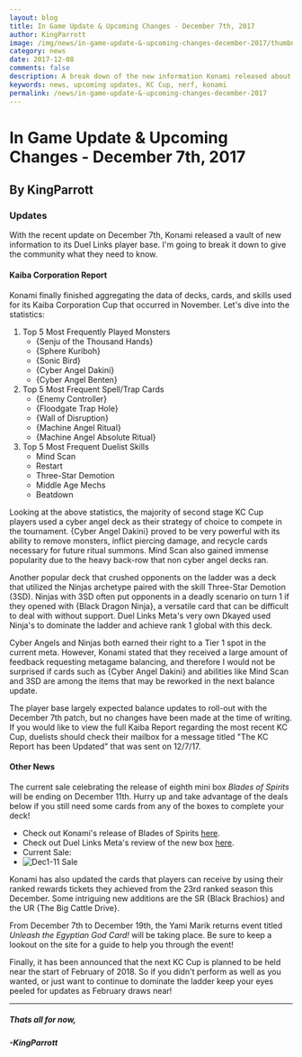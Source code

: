 ```yaml
---
layout: blog
title: In Game Update & Upcoming Changes - December 7th, 2017
author: KingParrott
image: /img/news/in-game-update-&-upcoming-changes-december-2017/thumbnail.png
category: news
date: 2017-12-08
comments: false
description: A break down of the new information Konami released about KC Cup and Upcoming Updates.
keywords: news, upcoming updates, KC Cup, nerf, konami
permalink: /news/in-game-update-&-upcoming-changes-december-2017
---
```


# In Game Update & Upcoming Changes - December 7th, 2017
## By KingParrott

### Updates
With the recent update on December 7th, Konami released a vault of new information to its Duel Links player base. I'm going to break it down to give the community what they need to know.

#### Kaiba Corporation Report
Konami finally finished aggregating the data of decks, cards, and skills used for its Kaiba Corporation Cup that occurred in November. Let's dive into the statistics:

1. Top 5 Most Frequently Played Monsters
	* {Senju of the Thousand Hands}
	* {Sphere Kuriboh}
	* {Sonic Bird}
	* {Cyber Angel Dakini}
	* {Cyber Angel Benten}
2.  Top 5 Most Frequent Spell/Trap Cards
	* {Enemy Controller}
	* {Floodgate Trap Hole}
	* {Wall of Disruption}
	* {Machine Angel Ritual}
	* {Machine Angel Absolute Ritual}
3.  Top 5 Most Frequent Duelist Skills
	* Mind Scan
	* Restart
	* Three-Star Demotion
	* Middle Age Mechs
	* Beatdown

Looking at the above statistics, the majority of second stage KC Cup players used a cyber angel deck as their strategy of choice to compete in the tournament. {Cyber Angel Dakini} proved to be very powerful with its ability to remove monsters, inflict piercing damage, and recycle cards necessary for future ritual summons.  Mind Scan also gained immense popularity due to the heavy back-row that non cyber angel decks ran. 

Another popular deck that crushed opponents on the ladder was a deck that utilized the Ninjas archetype paired with the skill Three-Star Demotion (3SD). Ninjas with 3SD often put opponents in a deadly scenario on turn 1 if they opened with {Black Dragon Ninja}, a versatile card that can be difficult to deal with without support. Duel Links Meta's very own Dkayed used Ninja's to dominate the ladder and achieve rank 1 global with this deck.

Cyber Angels and Ninjas both earned their right to a Tier 1 spot in the current meta. However, Konami stated that they received a large amount of feedback requesting metagame balancing, and therefore I would not be surprised if cards such as {Cyber Angel Dakini} and abilities like Mind Scan and 3SD are among the items that may be reworked in the next balance update. 

The player base largely expected balance updates to roll-out with the December 7th patch, but no changes have been made at the time of writing. If you would like to view the full Kaiba Report regarding the most recent KC Cup, duelists should check their mailbox for a message titled "The KC Report has been Updated" that was sent on 12/7/17.

#### Other News
The current sale celebrating the release of eighth mini box *Blades of Spirits* will be ending on December 11th. Hurry up and take advantage of the deals below if you still need some cards from any of the boxes to complete your deck!

* Check out Konami's release of Blades of Spirits [here](https://www.konami.com/yugioh/duel_links/en/box/blades_of_spirits/).
* Check out Duel Links Meta's review of the new box [here](https://youtu.be/MADyQTT-4Mw).
* Current Sale:
*  ![Dec1-11 Sale](https://i.imgur.com/icJf9rJ.png)

Konami has also updated the cards that players can receive by using their ranked rewards tickets they achieved from the 23rd ranked season this December. Some intriguing new additions are the SR {Black Brachios} and the UR {The Big Cattle Drive}. 

From December 7th to December 19th, the Yami Marik returns event  titled *Unleash the Egyptian God Card!* will be taking place. Be sure to keep a lookout on the site for a guide to help you through the event!

Finally, it has been announced that the next KC Cup is planned to be held near the start of February of 2018. So if you didn't perform as well as you wanted, or just want to continue to dominate the ladder keep your eyes peeled for updates as February draws near!

---
##### Thats all for now,
##### -KingParrott